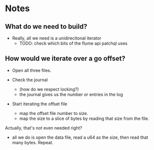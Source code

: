 # Notes

## What do we need to build?

- Really, all we need is a unidirecitonal iterator
  - TODO: check which bits of the flume api patchql uses

## How would we iterate over a go offset?

- Open all three files.

- Check the journal
  - (how do we respect locking?)
  - the journal gives us the number or entries in the log
- Start iterating the offset file
  - map the offset file number to size.
  - map the size to a slice of bytes by reading that size from the file.

Actually, that's not even needed right?

- all we do is open the data file, read a u64 as the size, then read that many bytes. Repeat.

